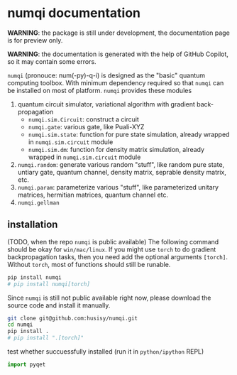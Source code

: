 # numqi documentation

**WARNING**: the package is still under development, the documentation page is for preview only.

**WARNING**: the documentation is generated with the help of GitHub Copilot, so it may contain some errors.

`numqi` (pronouce: num(-py)-q-i) is designed as the "basic" quantum computing toolbox. With minimum dependency required so that `numqi` can be installed on most of platform. `numqi` provides these modules

1. quantum circuit simulator, variational algorithm with gradient back-propagation
     * `numqi.sim.Circuit`: construct a circuit
     * `numqi.gate`: various gate, like Puali-XYZ
     * `numqi.sim.state`: function for pure state simulation, already wrapped in `numqi.sim.circuit` module
     * `numqi.sim.dm`: function for density matrix simulation, already wrapped in `numqi.sim.circuit` module
2. `numqi.random`: generate various random "stuff", like random pure state, untiary gate, quantum channel, density matrix, seprable density matrix, etc.
3. `numqi.param`: parameterize various "stuff", like parameterized unitary matrices, hermitian matrices, quantum channel etc.
4. `numqi.gellman`

## installation

(TODO, when the repo `numqi` is public available) The following command should be okay for `win/mac/linux`. If you might use `torch` to do gradient backpropagation tasks, then you need add the optional arguments `[torch]`. Without `torch`, most of functions should still be runable.

```bash
pip install numqi
# pip install numqi[torch]
```

Since `numqi` is still not public available right now, please download the source code and install it manually.

```bash
git clone git@github.com:husisy/numqi.git
cd numqi
pip install .
# pip install ".[torch]"
```

test whether succuessfully installed (run it in `python/ipython` REPL)

```Python
import pyqet
```

